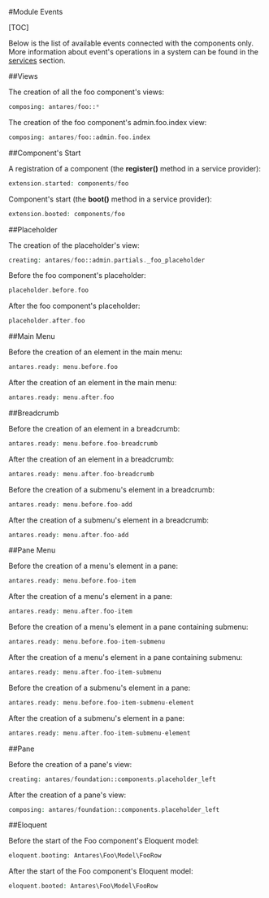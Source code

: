 #Module Events  

[TOC]

Below is the list of available events connected with the components only. More information about event's operations in a system can be found in the [services](https://inbssoftware.atlassian.net/wiki/display/AS/Services) section.

##Views  

The creation of all the foo component's views:

```php
composing: antares/foo::*
```

The creation of the foo component's admin.foo.index view:

```php
composing: antares/foo::admin.foo.index
```

##Component's Start  

A registration of a component (the **register()** method in a service provider):

```php
extension.started: components/foo
```

Component's start (the **boot()** method in a service provider):

```php
extension.booted: components/foo
```

##Placeholder  

The creation of the placeholder's view:

```php
creating: antares/foo::admin.partials._foo_placeholder
```

Before the foo component's placeholder:

```php
placeholder.before.foo
```

After the foo component's placeholder:

```php
placeholder.after.foo
```

##Main Menu  

Before the creation of an element in the main menu:

```php
antares.ready: menu.before.foo
```

After the creation of an element in the main menu:

```php
antares.ready: menu.after.foo
```

##Breadcrumb  

Before the creation of an element in a breadcrumb:

```php
antares.ready: menu.before.foo-breadcrumb
```

After the creation of an element in a breadcrumb:

```php
antares.ready: menu.after.foo-breadcrumb
```

Before the creation of a submenu's element in a breadcrumb:

```php
antares.ready: menu.before.foo-add
```

After the creation of a submenu's element in a breadcrumb:

```php
antares.ready: menu.after.foo-add
```

##Pane Menu  

Before the creation of a menu's element in a pane:

```php
antares.ready: menu.before.foo-item
```

After the creation of a menu's element in a pane:

```php
antares.ready: menu.after.foo-item
```

Before the creation of a menu's element in a pane containing submenu:

```php
antares.ready: menu.before.foo-item-submenu
```

After the creation of a menu's element in a pane containing submenu:

```php
antares.ready: menu.after.foo-item-submenu
```

Before the creation of a submenu's element in a pane:

```php
antares.ready: menu.before.foo-item-submenu-element
```

After the creation of a submenu's element in a pane:

```php
antares.ready: menu.after.foo-item-submenu-element
```

##Pane  

Before the creation of a pane's view:

```php
creating: antares/foundation::components.placeholder_left
```

After the creation of a pane's view:

```php
composing: antares/foundation::components.placeholder_left
```

##Eloquent  

Before the start of the Foo component's Eloquent model:

```php
eloquent.booting: Antares\Foo\Model\FooRow
```

After the start of the Foo component's Eloquent model:

```php
eloquent.booted: Antares\Foo\Model\FooRow
```


